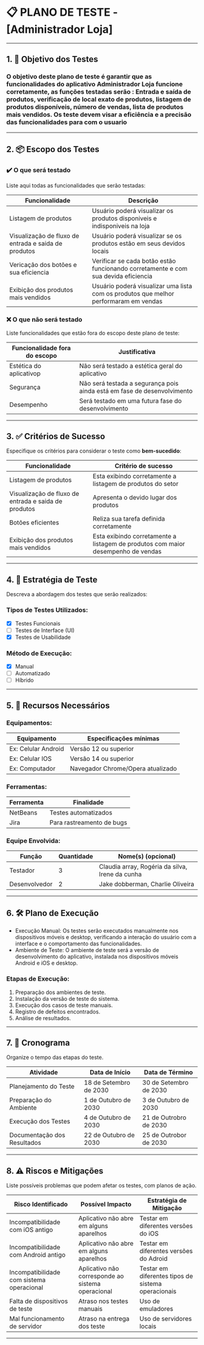 # 📋 PLANO DE TESTE - [Administrador Loja]

---

## 1. 🎯 Objetivo dos Testes

### O objetivo deste plano de teste é garantir que as funcionalidades do aplicativo Administrador Loja funcione corretamente, as funções testadas serão : Entrada e saída de produtos, verificação de local exato de produtos, listagem de produtos disponíveis, número de vendas, lista de produtos mais vendidos. Os teste devem visar a eficiência e a precisão das funcionalidades para com o usuario 
---

## 2. 📦 Escopo dos Testes

### ✔️ O que será testado

Liste aqui todas as funcionalidades que serão testadas:

| Funcionalidade               | Descrição                                        |
|-----------------------------|--------------------------------------------------|
| Listagem de produtos        | Usuário poderá visualizar os produtos disponiveis e indisponiveis na loja             |
| Visualização de fluxo de entrada e saida de produtos           | Usuário poderá visualizar se os produtos estão em seus devidos locais        |
|Vericação dos botões e sua eficiencia    | Verificar se cada botão estão funcionando corretamente e com sua devida eficiencia  |
| Exibição dos produtos mais vendidos        | Usuário poderá visualizar uma lista com os produtos que melhor performaram em vendas             |

### ❌ O que **não** será testado

Liste funcionalidades que estão fora do escopo deste plano de teste:

| Funcionalidade fora do escopo  | Justificativa                            |
|-------------------------------|-------------------------------------------|
| Estética do aplicativop                  | Não será testado a estética geral do aplicativo          |
| Segurança            | Não será testada a segurança pois ainda está em fase de desenvolvimento   |
| Desempenho                  | Será testado em uma futura fase do desenvolvimento         |


---

## 3. ✅ Critérios de Sucesso

Especifique os critérios para considerar o teste como **bem-sucedido**:

| Funcionalidade           | Critério de sucesso                                 |
|--------------------------|-----------------------------------------------------|
| Listagem de produtos     | Esta exibindo corretamente a listagem de produtos do setor     |
|  Visualização de fluxo de entrada e saida de produtos        |Apresenta o devido lugar dos produtos          |
| Botões eficientes      | Reliza sua tarefa definida corretamente                           |
| Exibição dos produtos mais vendidos      | Esta exibindo corretamente a listagem de produtos com maior desempenho de vendas                          |


---

## 4. 🧪 Estratégia de Teste

Descreva a abordagem dos testes que serão realizados:

### Tipos de Testes Utilizados:

- [x] Testes Funcionais
- [ ] Testes de Interface (UI)
- [x] Testes de Usabilidade

### Método de Execução:

- [x] Manual
- [ ] Automatizado
- [ ] Híbrido

---

## 5. 🧰 Recursos Necessários

### Equipamentos:

| Equipamento        | Especificações mínimas                     |
|--------------------|--------------------------------------------|
| Ex: Celular Android| Versão 12 ou superior                      |
| Ex: Celular IOS    | Versão 14 ou superior                      |
| Ex: Computador     | Navegador Chrome/Opera atualizado       |


### Ferramentas:

| Ferramenta             | Finalidade                             |
|------------------------|----------------------------------------|
| NetBeans              | Testes automatizados                   |
| Jira           | Para rastreamento de bugs     |

### Equipe Envolvida:

| Função                 | Quantidade | Nome(s) (opcional)       |
|------------------------|------------|--------------------------|
| Testador               |      3      |   Claudia array, Rogéria da silva, Irene da cunha                     |
| Desenvolvedor          |      2      |   Jake dobberman, Charlie Oliveira                       |


---

## 6. 🛠️ Plano de Execução

- Execução Manual: Os testes serão executados manualmente nos dispositivos móveis e desktop, verificando a interação do usuário com a interface e o comportamento das funcionalidades.
- Ambiente de Teste: O ambiente de teste será a versão de desenvolvimento do aplicativo, instalada nos dispositivos móveis Android e iOS e desktop.

### Etapas de Execução:

1. Preparação dos ambientes de teste.
2. Instalação da versão de teste do sistema.
3. Execução dos casos de teste manuais.
4. Registro de defeitos encontrados.
5. Análise de resultados.

---

## 7. 📆 Cronograma

Organize o tempo das etapas do teste.

| Atividade                  | Data de Início | Data de Término |
|---------------------------|----------------|-----------------|
| Planejamento do Teste     |  18 de Setembro de 2030              | 30 de Setembro de 2030                |
| Preparação do Ambiente    | 1 de Outubro de 2030               | 3 de Outubro de 2030                |
| Execução dos Testes       | 4 de Outubro de 2030                | 21 de Outrobro de 2030                 |
| Documentação dos Resultados |22 de Outubro de 2030              | 25  de Outrobor de 2030              |

---

## 8. ⚠️ Riscos e Mitigações

Liste possíveis problemas que podem afetar os testes, com planos de ação.

| Risco Identificado                      | Possível Impacto                   | Estratégia de Mitigação                     |
|----------------------------------------|-----------------------------------|---------------------------------------------|
|Incompatibilidade com iOS antigo   | Aplicativo não abre em alguns aparelhos | Testar em diferentes versões do iOS      |
|Incompatibilidade com Android antigo   | Aplicativo não abre em alguns aparelhos | Testar em diferentes versões do Adroid      |
|Incompatibilidade com sistema operacional   | Aplicativo não corresponde ao sistema operacional | Testar em diferentes tipos de sistema operacionais     |
|Falta de dispositivos de teste     | Atraso nos testes manuais         | Uso de emuladores                           |
|Mal funcionamento de servidor     | Atraso na entrega dos teste         | Uso de servidores locais                          |

---
